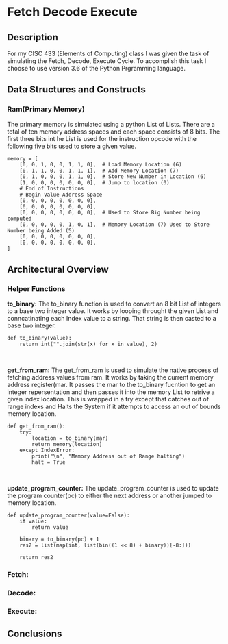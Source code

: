 # Fetch Decode Execute

## Description
<p> For my CISC 433 (Elements of Computing) class I was given the task of simulating the Fetch, Decode, Execute Cycle. To accomplish this task I choose to use version 3.6 of the Python Prgramming language. </p>


## Data Structures and Constructs

### Ram(Primary Memory)
<p>The primary memory is simulated using a python List of Lists. There are a total of ten memory address spaces and each space consists of 8 bits. The first three bits int he List is used for the instruction opcode with the following five bits used to store a given value.</p>

```
memory = [
    [0, 0, 1, 0, 0, 1, 1, 0],  # Load Memory Location (6)
    [0, 1, 1, 0, 0, 1, 1, 1],  # Add Memory Location (7)
    [0, 1, 0, 0, 0, 1, 1, 0],  # Store New Number in Location (6)
    [1, 0, 0, 0, 0, 0, 0, 0],  # Jump to location (0)
    # End of Instructions
    # Begin Value Address Space
    [0, 0, 0, 0, 0, 0, 0, 0],
    [0, 0, 0, 0, 0, 0, 0, 0],
    [0, 0, 0, 0, 0, 0, 0, 0],  # Used to Store Big Number being computed
    [0, 0, 0, 0, 0, 1, 0, 1],  # Memory Location (7) Used to Store Number being Added (5)
    [0, 0, 0, 0, 0, 0, 0, 0],
    [0, 0, 0, 0, 0, 0, 0, 0],
]
```


## Architectural Overview

### Helper Functions

<p><b>to_binary:</b> The to_binary function is used to convert an 8 bit List of integers to a base two integer value. It works by looping throught the given List and conncatinating each Index value to a string. That string is then casted to a base two integer.</p>

```
def to_binary(value):
    return int("".join(str(x) for x in value), 2)

``` 
<br/>


<p><b>get_from_ram:</b> The get_from_ram is used to simulate the native process of fetching address values from ram. It works by taking the current memory address register(mar. It passes the mar to the to_binary fucntion to  get an integer repersentation and then passes it into the memory List to retrive a given index location. This is wrapped in a try except that catches out of range indexs and Halts the System if it attempts to access an out of bounds memory location.</p>

```
def get_from_ram():
    try:
        location = to_binary(mar)
        return memory[location]
    except IndexError:
        print("\n", "Memory Address out of Range halting")
        halt = True
```
<br/>

<p><b>update_program_counter:</b> The update_program_counter is used to update the program counter(pc) to either the next address or another jumped to memory location.</p>

```
def update_program_counter(value=False):
    if value:
        return value

    binary = to_binary(pc) + 1
    res2 = list(map(int, list(bin((1 << 8) + binary))[-8:]))

    return res2
```    

### Fetch:

### Decode:

### Execute:



## Conclusions


